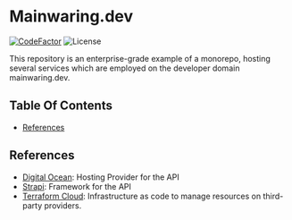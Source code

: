 # Mainwaring.dev 

[![CodeFactor](https://www.codefactor.io/repository/github/theaccordance/mainwaring_dev/badge)](https://www.codefactor.io/repository/github/theaccordance/mainwaring_dev)
![License](https://img.shields.io/github/license/theaccordance/mainwaring_dev)


This repository is an enterprise-grade example of a monorepo, hosting several services which are employed on the developer domain mainwaring.dev.

## Table Of Contents
- [References](#references)

## References
- [Digital Ocean](https://digitalocean.com): Hosting Provider for the API
- [Strapi](https://strapi.io/): Framework for the API
- [Terraform Cloud](https://app.terraform.io/app): Infrastructure as code to manage resources on third-party providers.  
